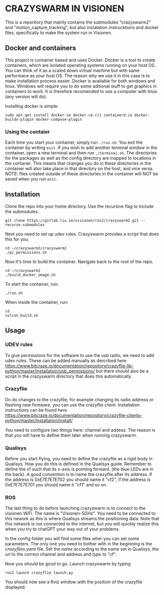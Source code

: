 # CRAZYSWARM IN VISIONEN

This is a reporitory that mainly contains the submodules "crazyswarm2" and "motion_capture_tracking", but also instalation instrucktions and docker files, specifically to make the system run in Visionen.

## Docker and containers
This project is container based and uses Docker. Docker is a tool to create containers, which are isolated operating systems running on your host OS. You can think of it as a scaled down virtual machine but with same performace as your host OS. The reason why we use it in this case is to make installation process easier. Docker is available for both windows and linux. Windows will require you to do some aditional stuff to get graphics in containers to work. It is therefore recomended to use a computer with linux (any version will do).

Installing docker is simple:
```
sudo apt-get install docker-ce docker-ce-cli containerd.io docker-buildx-plugin docker-compose-plugin
```

### Using the contaier
Each time you start your container, simply run `./run.sh`. You exit the container by writing `exit`. If you wish to add another terminal window in the container, open a new terminal and then run `./terminai.sh`. The directories for the packages as well as the config directory are mapped to locations in the contaner. This means that changes you do in these directories in the container will also take place in that directory on the host, and vice versa.
NOTE: files created outside of these directories in the container will NOT be saved when you run `exit`.

## Installation
Clone the repo into your home directory. Use the recursive flag to include the submodules:
```
git clone https://gitlab.liu.se/visionen/ros2/crazyswarm2.git --recurse-submodules
```
Next you need to set up udev rules. Crazyswarm provides a script that does this for you.
```
cd ~/crazyswarm2/crazyswarm2
./pc_permissions.sh
```

Now it's time to build the container. Navigate back to the root of the repo.

```
cd ~/crazyswarm2
./build_docker_image.sh
```

To start the container, run:
```
./run.sh
```

When inside the container, run:

```
cd
colcon_build.sh
```

## Usage

### UDEV rules

To give permissions for the software to use the usb radio, we need to add udev rules. These can be added manually as dercribed here https://www.bitcraze.io/documentation/repository/crazyflie-lib-python/master/installation/usb_permissions/
but there should also be a script in the crazyswarm directory that does this automatically.

### Crazyflie
Do do changes to the crazyflie, for example changing its radio address or flashing new firmware, you can use the crazyflie client. Installation instructions can be found here https://www.bitcraze.io/documentation/repository/crazyflie-clients-python/master/installation/install/

You need to configure two things here: channel and addess. The reason is that you will have to define them later when running crazyswarm.

### Qualisys
Before you start flying, you need to define the crazyflie as a rigid body in Qualisys. How you do this is defined in the Qualisys guide. Remember to define the cf such that its x-axis is pointing forward. (the blue LEDs are in the back). A good convention is to name the crazyflie after its address. If the address is 0xE7E7E7E702 you should name it "cf2", if the address is 0xE7E7E7E701 you should name it "cf1" and so on.

### ROS
The last thing to do before launching crazyswarm is to connect to the visionen WiFi. The name is "Visionen-5GHz". You need to be connected to this nework as this is where Qualisys streams the positioning data. Note that this network is not connected to the internet, but you will quickly realize this when you try to chatGPT your way out of your problems.

In the config folder you will find some files wher you can set some parameters. The only one you need to bother with in the beginning is the _crazyflies.yaml_ file. Set the _name_ according to the name set in Qualisys, the _uri_ to the correct channel and address and _type_ to "cf".

Now you should be good to go. Launch crazyswarm by typing
```
ros2 launch crazyflie launch.py
```

You should now see a Rviz window with the position of the crazyflie displayed.
